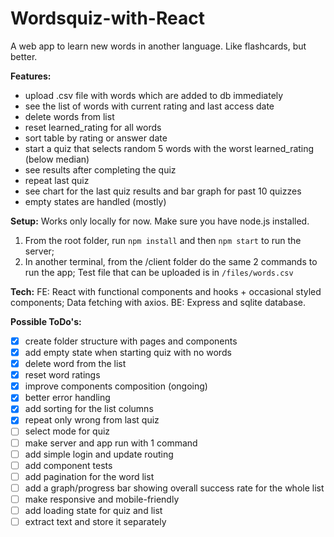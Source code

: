 # Wordsquiz-with-React
A web app to learn new words in another language. Like flashcards, but better.

**Features:**
- upload .csv file with words which are added to db immediately
- see the list of words with current rating and last access date
- delete words from list
- reset learned_rating for all words
- sort table by rating or answer date
- start a quiz that selects random 5 words with the worst learned_rating (below median)
- see results after completing the quiz
- repeat last quiz
- see chart for the last quiz results and bar graph for past 10 quizzes
- empty states are handled (mostly)

**Setup:**
Works only locally for now. Make sure you have node.js installed.
1) From the root folder, run `npm install` and then `npm start` to run the server; 
2) In another terminal, from the /client folder do the same 2 commands to run the app; 
Test file that can be uploaded is in `/files/words.csv`

**Tech:**
FE: React with functional components and hooks + occasional styled components; Data fetching with axios.
BE: Express and sqlite database.

**Possible ToDo's:**
- [x] create folder structure with pages and components
- [x] add empty state when starting quiz with no words
- [x] delete word from the list
- [x] reset word ratings
- [x] improve components composition (ongoing)
- [x] better error handling
- [x] add sorting for the list columns
- [x] repeat only wrong from last quiz
- [ ] select mode for quiz
- [ ] make server and app run with 1 command
- [ ] add simple login and update routing
- [ ] add component tests
- [ ] add pagination for the word list
- [ ] add a graph/progress bar showing overall success rate for the whole list
- [ ] make responsive and mobile-friendly
- [ ] add loading state for quiz and list
- [ ] extract text and store it separately
